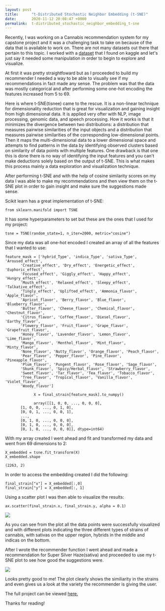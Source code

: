 ```yaml
---
layout: post
title:      "t-Distributed Stochastic Neighbor Embedding (t-SNE)"
date:       2020-11-12 20:08:47 +0000
permalink:  t-distributed_stochastic_neighbor_embedding_t-sne
---
```



Recently, I was working on a Cannabis recommendation system for my capstone project and it was a challenging task to take on because of the data that is available to work on. There are not many datasets out there that pertain to this topic. I worked with a [dataset](https://www.kaggle.com/kingburrito666/cannabis-strains) that I found on kaggle and let's just say it needed some manipulation in order to begin to explore and visualize. 

At first it was pretty straightfoward but as I proceeded to build my recommender I needed a way to be able to visually see if my recommendations in fact made any sense. The problem was that the data was mostly categorical and after performing some one-hot encoding the features increased from 5 to 69. 

Here is where t-SNE(tisnee) came to the rescue. It is a non-linear technique for dimensionality reduction that is great for visualization and gaining insight from high dimensional data. It is applied very ofter with NLP, image processing, genomic data, and speech processing. How it works is that it minimizes the divergence between two distributions: a distribution that measures pairwise similarities of the input objects and a distribution that measures pairwise similarities of the corresponding low-dimensional points. Then it maps the multi-dimensional data to a lower dimensional space and attempts to find patterns in the data by identifying observed clusters based on similarity of data points with multiple features. One drawback is that one this is done there is no way of identifying the input features and you can't make deductions solely based on the output of t-SNE. This is what makes this process mainly a data exploration and visualization technique.

After performing t-SNE and with the help of cosine similarity scores on my data I was able to make my recommendations and then view them on the t-SNE plot in order to gain insight and make sure the suggestions made sense. 


Scikit learn has a great implementation of t-SNE:

```
from sklearn.manifold import TSNE
```

It has some hyperparameters to set but these are the ones that I used for my project:

```
tsne = TSNE(random_state=1, n_iter=2000, metric="cosine")
```

Since my data was all one-hot encoded I created an array of all the features that I wanted to use:

```
feature_mask = ['hybrid_Type', 'indica_Type', 'sativa_Type', 'Aroused_effect',
       'Creative_effect', 'Dry_effect', 'Energetic_effect', 'Euphoric_effect',
       'Focused_effect', 'Giggly_effect', 'Happy_effect', 'Hungry_effect',
       'Mouth_effect', 'Relaxed_effect', 'Sleepy_effect', 'Talkative_effect',
       'Tingly_effect', 'Uplifted_effect', 'Ammonia_flavor', 'Apple_flavor',
       'Apricot_flavor', 'Berry_flavor', 'Blue_flavor', 'Blueberry_flavor',
       'Butter_flavor', 'Cheese_flavor', 'Chemical_flavor', 'Chestnut_flavor',
       'Citrus_flavor', 'Coffee_flavor', 'Diesel_flavor', 'Earthy_flavor',
       'Flowery_flavor', 'Fruit_flavor', 'Grape_flavor', 'Grapefruit_flavor',
       'Honey_flavor', 'Lavender_flavor', 'Lemon_flavor', 'Lime_flavor',
       'Mango_flavor', 'Menthol_flavor', 'Mint_flavor', 'Minty_flavor',
       'None_flavor', 'Nutty_flavor', 'Orange_flavor', 'Peach_flavor',
       'Pear_flavor', 'Pepper_flavor', 'Pine_flavor', 'Pineapple_flavor',
       'Plum_flavor', 'Pungent_flavor', 'Rose_flavor', 'Sage_flavor',
       'Skunk_flavor', 'Spicy/Herbal_flavor', 'Strawberry_flavor',
       'Sweet_flavor', 'Tar_flavor', 'Tea_flavor', 'Tobacco_flavor',
       'Tree_flavor', 'Tropical_flavor', 'Vanilla_flavor', 'Violet_flavor',
       'Woody_flavor']
			 
			 X = final_strain[feature_mask].to_numpy()
			 
			 array([[1, 0, 0, ..., 0, 0, 0],
       [1, 0, 0, ..., 0, 1, 0],
       [0, 0, 1, ..., 0, 0, 1],
       ...,
       [0, 1, 0, ..., 0, 0, 0],
       [0, 1, 0, ..., 0, 0, 0],
       [0, 1, 0, ..., 0, 0, 0]], dtype=int64)
```

With my array created I went ahead and fit and transformed my data and went from 69 dimensions to 2:

```
X_embedded = tsne.fit_transform(X)
X_embedded.shape

(2263, 2)
```

In order to access the embedding created I did the following:

```
final_strain["x"] = X_embedded[:,0]
final_strain["y"] = X_embedded[:, 1]
```

Using a scatter plot I was then able to visualize the results:

```
ax.scatter(final_strain.x, final_strain.y, alpha = 0.1)
```

![](https://i.imgur.com/qZG0rgx.png?1)

As you can see from the plot all the data points were successfully visualized and with different plots indicating the three different types of strains of cannabis, with sativas on the upper region, hybrids in the middle and indicas on the bottom. 

After I wrote the recommender function I went ahead and made a recommendation for Super Silver Haze(sativa) and proceeded to use my t-SNE plot to see how good the suggestions were. 

![](https://i.imgur.com/7GDyFoq.png)

Looks pretty good to me! The plot clearly shows the similiarity in the strains and even gives us a look at the variety the recommender is giving the user. 

The full project can be viewed [here.](https://github.com/UberJoe83/Cannabis-Recommendation-System)

Thanks for reading!


